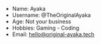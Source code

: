 - Name: Ayaka
- Username: @TheOriginalAyaka
- Age: Not your business
- Hobbies: Gaming - Coding
- Email: hello@original-ayaka.tech

<!---
TheOriginalAyaka/TheOriginalAyaka is a ✨ special ✨ repository because its `README.md` (this file) appears on your GitHub profile.
You can click the Preview link to take a look at your changes.
--->
